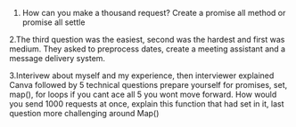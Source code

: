 1. How can you make a thousand request? 
Create a promise all method or promise all settle

2.The third question was the easiest, second was the hardest and first was medium. They asked to preprocess dates, create a meeting assistant and a message delivery system.

3.Interivew about myself and my experience, then interviewer explained Canva followed by 5 technical questions prepare yourself for promises, set, map(), for loops if you cant ace all 5 you wont move forward. How would you send 1000 requests at once, explain this function that had set in it, last question more challenging around Map() 